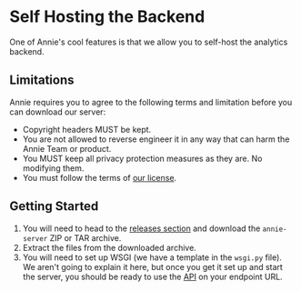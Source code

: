 # Self Hosting the Backend

One of Annie's cool features is that we allow you to self-host the analytics backend.

## Limitations

Annie requires you to agree to the following terms and limitation before you can download our server:

* Copyright headers MUST be kept.
* You are not allowed to reverse engineer it in any way that can harm the Annie Team or product.
* You MUST keep all privacy protection measures as they are. No modifying them.
* You must follow the terms of [our license](https://github.com/annieapp/annie/blob/master/LICENSE).

## Getting Started

1. You will need to head to the [releases section](https://github.com/annieapp/annie/releases) and download the `annie-server` ZIP or TAR archive.
1. Extract the files from the downloaded archive.
1. You will need to set up WSGI (we have a template in the `wsgi.py` file). We aren't going to explain it here, but once you get it set up and start the server, you should be ready to use the [API](./api.md) on your endpoint URL.
